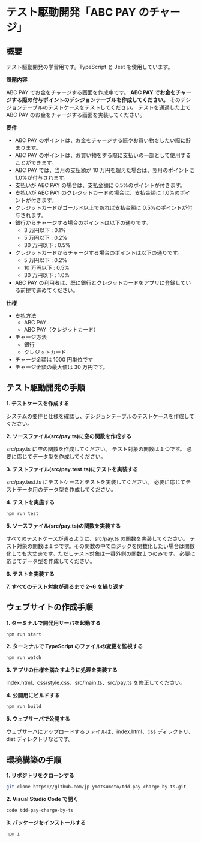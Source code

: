 # テスト駆動開発「ABC PAY のチャージ」

## 概要

テスト駆動開発の学習用です。TypeScript と Jest を使用しています。

**課題内容**

ABC PAY でお金をチャージする画面を作成中です。
**ABC PAY でお金をチャージする際の付与ポイントのデシジョンテーブルを作成してください。**
そのデシジョンテーブルのテストケースをテストしてください。
テストを通過した上で ABC PAY のお金をチャージする画面を実装してください。

**要件**

- ABC PAY のポイントは、お金をチャージする際やお買い物をしたい際に貯まります。
- ABC PAY のポイントは、お買い物をする際に支払いの一部として使用することができます。
- ABC PAY では、当月の支払額が 10 万円を超えた場合は、翌月のポイントに 1.0%が付与されます。
- 支払いが ABC PAY の場合は、支払金額に 0.5%のポイントが付きます。
- 支払いが ABC PAY のクレジットカードの場合は、支払金額に 1.0%のポイントが付きます。
- クレジットカードがゴールド以上であれば支払金額に 0.5%のポイントが付与されます。
- 銀行からチャージする場合のポイントは以下の通りです。
  - 3 万円以下 : 0.1%
  - 5 万円以下 : 0.2%
  - 30 万円以下 : 0.5%
- クレジットカードからチャージする場合のポイントは以下の通りです。
  - 5 万円以下 : 0.2%
  - 10 万円以下 : 0.5%
  - 30 万円以下 : 1.0%
- ABC PAY の利用者は、既に銀行とクレジットカードをアプリに登録している前提で進めてください。

**仕様**

- 支払方法
  - ABC PAY
  - ABC PAY（クレジットカード）
- チャージ方法
  - 銀行
  - クレジットカード
- チャージ金額は 1000 円単位です
- チャージ金額の最大値は 30 万円です。

## テスト駆動開発の手順

**1. テストケースを作成する**

システムの要件と仕様を確認し、デシジョンテーブルのテストケースを作成してください。

**2. ソースファイル(src/pay.ts)に空の関数を作成する**

src/pay.ts に空の関数を作成してください。
テスト対象の関数は１つです。
必要に応じてデータ型を作成してください。

**3. テストファイル(src/pay.test.ts)にテストを実装する**

src/pay.test.ts にテストケースとテストを実装してください。
必要に応じてテストデータ用のデータ型を作成してください。

**4. テストを実施する**

```bash
npm run test
```

**5. ソースファイル(src/pay.ts)の関数を実装する**

すべてのテストケースが通るように、src/pay.ts の関数を実装してください。
テスト対象の関数は１つです。その関数の中でロジックを関数化したい場合は関数化しても大丈夫です。ただしテスト対象は一番外側の関数１つのみです。
必要に応じてデータ型を作成してください。

**6. テストを実装する**

**7. すべてのテスト対象が通るまで 2~6 を繰り返す**

## ウェブサイトの作成手順

**1. ターミナルで開発用サーバを起動する**

```bash
npm run start
```

**2. ターミナルで TypeScript のファイルの変更を監視する**

```bash
npm run watch
```

**3. アプリの仕様を満たすように処理を実装する**

index.html、css/style.css、src/main.ts、src/pay.ts を修正してください。

**4. 公開用にビルドする**

```bash
npm run build
```

**5. ウェブサーバで公開する**

ウェブサーバにアップロードするファイルは、index.html、css ディレクトリ、dist ディレクトリなどです。

## 環境構築の手順

**1. リポジトリをクローンする**

```bash
git clone https://github.com/jp-ymatsumoto/tdd-pay-charge-by-ts.git
```

**2. Visual Studio Code で開く**

```bash
code tdd-pay-charge-by-ts
```

**3. パッケージをインストールする**

```bash
npm i
```
